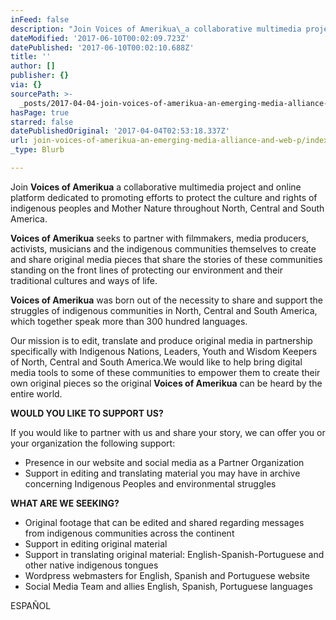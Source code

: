 ```yaml
---
inFeed: false
description: "Join Voices of Amerikua\_a collaborative multimedia project and online platform dedicated to promoting efforts to protect the culture and rights of indigenous peoples and Mother Nature throughout North, Central and South America."
dateModified: '2017-06-10T00:02:09.723Z'
datePublished: '2017-06-10T00:02:10.688Z'
title: ''
author: []
publisher: {}
via: {}
sourcePath: >-
  _posts/2017-04-04-join-voices-of-amerikua-an-emerging-media-alliance-and-web-p.md
hasPage: true
starred: false
datePublishedOriginal: '2017-04-04T02:53:18.337Z'
url: join-voices-of-amerikua-an-emerging-media-alliance-and-web-p/index.html
_type: Blurb

---
```

Join **Voices of Amerikua** a collaborative multimedia project and online platform dedicated to promoting efforts to protect the culture and rights of indigenous peoples and Mother Nature throughout North, Central and South America.

**Voices of Amerikua** seeks to partner with filmmakers, media producers, activists, musicians and the indigenous communities themselves to create and share original media pieces that share the stories of these communities standing on the front lines of protecting our environment and their traditional cultures and ways of life.

**Voices of Amerikua** was born out of the necessity to share and support the struggles of indigenous communities in North, Central and South America, which together speak more than 300 hundred languages.

Our mission is to edit, translate and produce original media in partnership specifically with Indigenous Nations, Leaders, Youth and Wisdom Keepers of North, Central and South America.We would like to help bring digital media tools to some of these communities to empower them to create their own original pieces so the original **Voices of Amerikua** can be heard by the entire world.

**WOULD YOU LIKE TO SUPPORT US?**

If you would like to partner with us and share your story, we can offer you or your organization the following support:

* Presence in our website and social media as a Partner Organization
* Support in editing and translating material you may have in archive concerning Indigenous Peoples and environmental struggles

**WHAT ARE WE SEEKING?**

* Original footage that can be edited and shared regarding messages from indigenous communities across the continent
* Support in editing original material
* Support in translating original material: English-Spanish-Portuguese and other native indigenous tongues
* Wordpress webmasters for English, Spanish and Portuguese website
* Social Media Team and allies English, Spanish, Portuguese languages

ESPAÑOL
